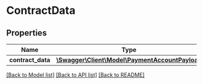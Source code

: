 # ContractData

## Properties
Name | Type | Description | Notes
------------ | ------------- | ------------- | -------------
**contract_data** | [**\Swagger\Client\Model\PaymentAccountPayload**](PaymentAccountPayload.md) |  | [optional] 

[[Back to Model list]](../README.md#documentation-for-models) [[Back to API list]](../README.md#documentation-for-api-endpoints) [[Back to README]](../README.md)


